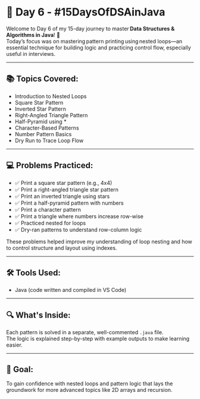 # 📘 Day 6 - #15DaysOfDSAinJava

Welcome to Day 6 of my 15-day journey to master **Data Structures & Algorithms in Java**! 🚀  
Today’s focus was on mastering pattern printing using nested loops—an essential technique for building logic and practicing control flow, especially useful in interviews.

---

## 📚 Topics Covered:
- Introduction to Nested Loops
- Square Star Pattern
- Inverted Star Pattern
- Right-Angled Triangle Pattern
- Half-Pyramid using *
- Character-Based Patterns
- Number Pattern Basics
- Dry Run to Trace Loop Flow

---

## 💻 Problems Practiced:
- ✅ Print a square star pattern (e.g., 4x4)  
- ✅ Print a right-angled triangle star pattern  
- ✅ Print an inverted triangle using stars  
- ✅ Print a half-pyramid pattern with numbers  
- ✅ Print a character pattern  
- ✅ Print a triangle where numbers increase row-wise  
- ✅ Practiced nested for loops  
- ✅ Dry-ran patterns to understand row-column logic  

These problems helped improve my understanding of loop nesting and how to control structure and layout using indexes.

---

## 🛠 Tools Used:
- Java (code written and compiled in VS Code)

---

## 🔍 What's Inside:
Each pattern is solved in a separate, well-commented `.java` file.  
The logic is explained step-by-step with example outputs to make learning easier.

---

## 📌 Goal:
To gain confidence with nested loops and pattern logic that lays the groundwork for more advanced topics like 2D arrays and recursion.
